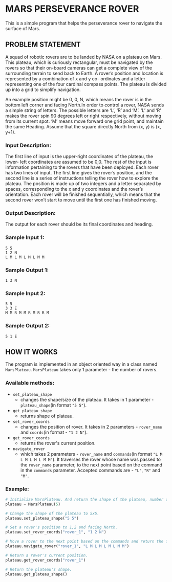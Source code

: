 # MARS PERSEVERANCE ROVER
This is a simple program that helps the perseverance rover to navigate the surface of Mars.

## PROBLEM STATEMENT
A squad of robotic rovers are to be landed by NASA on a plateau on Mars. This plateau, which is curiously rectangular, must be navigated by the rovers so that their on-board cameras can get a complete view of the surrounding terrain to send back to Earth. A rover’s position and location is represented by a combination of x and y co- ordinates and a letter representing one of the four cardinal compass points. The plateau is divided up into a grid to simplify navigation.

An example position might be 0, 0, N, which means the rover is in the bottom left corner and facing North.In order to control a rover, NASA sends a simple string of letters. The possible letters are ‘L’, ‘R’ and ‘M’. ‘L’ and ‘R’ makes the rover spin 90 degrees left or right respectively, without moving from its current spot. ‘M’ means move forward one grid point, and maintain the same Heading. Assume that the square directly North from (x, y) is (x, y+1).

### Input Description:
The first line of input is the upper-right coordinates of the plateau, the lower- left coordinates are assumed to be 0,0. The rest of the input is information pertaining to the rovers that have been deployed. Each rover has two lines of input. The first line gives the rover’s position, and the second line is a series of instructions telling the rover how to explore the plateau. The position is made up of two integers and a letter separated by spaces, corresponding to the x and y coordinates and the rover’s orientation. Each rover will be finished sequentially, which means that the second rover won’t start to move until the first one has finished moving.

### Output Description:
The output for each rover should be its final coordinates and heading.


### Sample Input 1:
```
5 5
1 2 N 
L M L M L M L M M
```

### Sample Output 1:
```
1 3 N
```

### Sample Input 2:
```
5 5
3 3 E 
M M R M M R M R R M
```

### Sample Output 2:
```
5 1 E
```


## HOW IT WORKS
The program is implemented in an object oriented way in a class named `MarsPlateau`. `MarsPlateau` takes only 1 parameter - the number of rovers.

### Available methods:
* `set_plateau_shape` 
    - changes the shape/size of the plateau. It takes in 1 parameter - `plateau_shape`(in format `"5 5"`).
* `get_plateau_shape` 
    - returns shape of plateau.
* `set_rover_coords` 
    - changes the position of rover. It takes in 2 parameters - `rover_name` and `coords`(in format - `"1 2 N"`).
* `get_rover_coords` 
    - returns the rover's current position.
* `navigate_rover` 
    - which takes 2 parameters - `rover_name` and `commands`(in format `"L M L M L M L M M"`). It traverses the rover whose name was passed to the `rover_name` parameter, to the next point based on the command in the `commands` parameter. Accepted commands are - `"L"`, `"R"` and `"M"`.

### Example:
```python
# Initialize MarsPlateau. And return the shape of the plateau, number of rovers and their names.
plateau = MarsPlateau(5)

# Change the shape of the plateau to 5x5.
plateau.set_plateau_shape("5 5")

# Set a rover's position to 1,2 and facing North.
plateau.set_rover_coords("rover_1", "1 2 N") 

# Move a rover to the next point based on the commands and return the final position and heading.
plateau.navigate_rover("rover_1", "L M L M L M L M M") 

# Return a rover's current position.
plateau.get_rover_coords("rover_1")

# Return the plateau's shape.
plateau.get_plateau_shape() 
```
